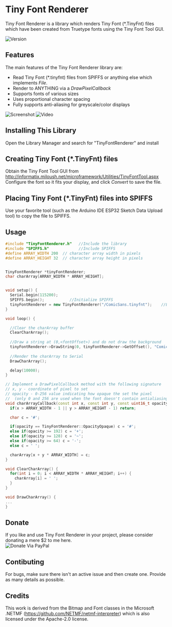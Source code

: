 # Tiny Font Renderer

Tiny Font Renderer is a library which renders Tiny Font (*.TinyFnt) files which have been created from Truetype fonts using the Tiny Font Tool GUI.

![Version](https://img.shields.io/badge/Version-v1.0.0-green.svg)
<br />

## Features

The main features of the Tiny Font Renderer library are:

* Read Tiny Font (*.tinyfnt) files from SPIFFS or anything else which
  implements *File*.
* Render to ANYTHING via a *DrawPixelCallback*
* Supports fonts of various sizes
* Uses proportional character spacing
* Fully supports anti-aliasing for greyscale/color displays

![Screenshot](https://github.com/dlkay0/TinyFontRenderer/blob/master/ASCII_Art.PNG)
![Video](https://www.youtube.com/watch?v=05vwcNHRuQs)
## Installing This Library

Open the Library Manager and search for "TinyFontRenderer" and install


## Creating Tiny Font (*.TinyFnt) files

Obtain the Tiny Font Tool GUI from http://informatix.miloush.net/microframework/Utilities/TinyFontTool.aspx
<br />Configure the font so it fits your display, and click *Convert* to save the file.


## Placing Tiny Font (*.TinyFnt) files into SPIFFS

Use your favorite tool (such as the Arduino IDE ESP32 Sketch Data Upload tool) to copy the file to SPIFFS.

## Usage

~~~cpp
#include "TinyFontRenderer.h"	//Include the library
#include "SPIFFS.h"				//Include SPIFFS
#define ARRAY_WIDTH 200  // character array width in pixels
#define ARRAY_HEIGHT 32  // character array height in pixels


TinyFontRenderer *tinyFontRenderer;
char charArray[ARRAY_WIDTH * ARRAY_HEIGHT];


void setup() {
  Serial.begin(115200);
  SPIFFS.begin();			//Initialize SPIFFS
  tinyFontRenderer = new TinyFontRenderer("/ComicSans.tinyfnt");	//Load Tiny Font
}

void loop() {

  //Clear the charArray buffer
  ClearCharArray();
  
  //Draw a string at (0,<fontOffset>) and do not draw the background
  tinyFontRenderer->DrawString(0, tinyFontRenderer->GetOffset(), "ComicSans", charArrayCallback, false);
  
  //Render the charArray to Serial
  DrawCharArray();

  delay(10000);
}

// Implement a DrawPixelCallback method with the following signature
// x, y - coordinate of pixel to set
// opacity - 0-256 value indicating how opaque the set the pixel
//  (only 0 and 256 are used when the font doesn't contain antialiasing data)
void charArrayCallback(const int x, const int y, const uint16_t opacity) {
  if(x > ARRAY_WIDTH - 1 || y > ARRAY_HEIGHT - 1) return;

  char c = '#';

  if(opacity == TinyFontRenderer::OpacityOpaque) c = '#';
  else if(opacity >= 192) c = '+';
  else if(opacity >= 128) c = '~';
  else if(opacity >= 64) c = '-';
  else c = ' ';

  charArray[x + y * ARRAY_WIDTH] = c;   
}

void ClearCharArray() {
  for(int i = 0; i < ARRAY_WIDTH * ARRAY_HEIGHT; i++) {
    charArray[i] = ' ';
  }
}

void DrawCharArray() {
...
}
~~~

## Donate

If you like and use Tiny Font Renderer in your project, please consider donating a mere $2 to me here.
<br/>
![Donate Via PayPal](https://paypal.me/dlkay0?locale.x=en_US)


## Contibuting

For bugs, make sure there isn't an active issue and then create one.  Provide as many details as possible.


## Credits

This work is derived from the Bitmap and Font classes in the Microsoft .NETMF (https://github.com/NETMF/netmf-interpreter)
which is also licensed under the Apache-2.0 license.
